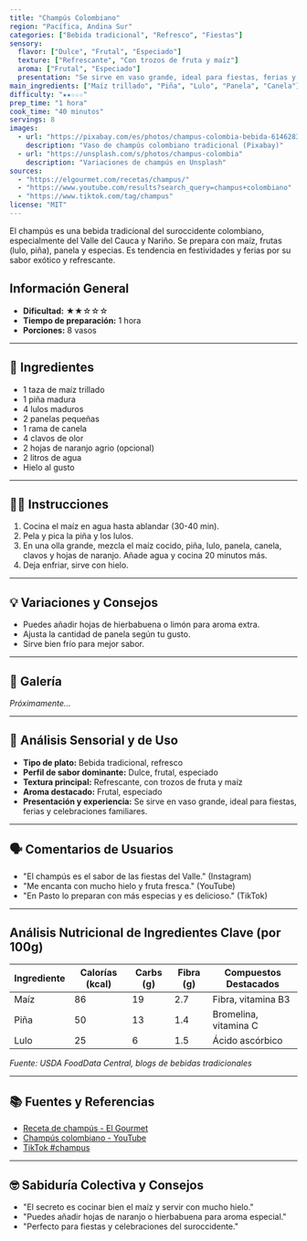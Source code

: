 ```yaml
---
title: "Champús Colombiano"
region: "Pacífica, Andina Sur"
categories: ["Bebida tradicional", "Refresco", "Fiestas"]
sensory:
  flavor: ["Dulce", "Frutal", "Especiado"]
  texture: ["Refrescante", "Con trozos de fruta y maíz"]
  aroma: ["Frutal", "Especiado"]
  presentation: "Se sirve en vaso grande, ideal para fiestas, ferias y celebraciones familiares."
main_ingredients: ["Maíz trillado", "Piña", "Lulo", "Panela", "Canela"]
difficulty: "★★☆☆☆"
prep_time: "1 hora"
cook_time: "40 minutos"
servings: 8
images:
  - url: "https://pixabay.com/es/photos/champus-colombia-bebida-6146283/"
    description: "Vaso de champús colombiano tradicional (Pixabay)"
  - url: "https://unsplash.com/s/photos/champus-colombia"
    description: "Variaciones de champús en Unsplash"
sources:
  - "https://elgourmet.com/recetas/champus/"
  - "https://www.youtube.com/results?search_query=champus+colombiano"
  - "https://www.tiktok.com/tag/champus"
license: "MIT"
---
```



El champús es una bebida tradicional del suroccidente colombiano, especialmente del Valle del Cauca y Nariño. Se prepara con maíz, frutas (lulo, piña), panela y especias. Es tendencia en festividades y ferias por su sabor exótico y refrescante.

## Información General

* **Dificultad:** ★★☆☆☆
* **Tiempo de preparación:** 1 hora
* **Porciones:** 8 vasos

---

## 📝 Ingredientes

- 1 taza de maíz trillado
- 1 piña madura
- 4 lulos maduros
- 2 panelas pequeñas
- 1 rama de canela
- 4 clavos de olor
- 2 hojas de naranjo agrio (opcional)
- 2 litros de agua
- Hielo al gusto

---

## 👨‍🍳 Instrucciones

1. Cocina el maíz en agua hasta ablandar (30-40 min).
2. Pela y pica la piña y los lulos.
3. En una olla grande, mezcla el maíz cocido, piña, lulo, panela, canela, clavos y hojas de naranjo. Añade agua y cocina 20 minutos más.
4. Deja enfriar, sirve con hielo.

---

## 💡 Variaciones y Consejos

- Puedes añadir hojas de hierbabuena o limón para aroma extra.
- Ajusta la cantidad de panela según tu gusto.
- Sirve bien frío para mejor sabor.

---

## 📸 Galería

*Próximamente...*

---

## 🔬 Análisis Sensorial y de Uso

- **Tipo de plato:** Bebida tradicional, refresco
- **Perfil de sabor dominante:** Dulce, frutal, especiado
- **Textura principal:** Refrescante, con trozos de fruta y maíz
- **Aroma destacado:** Frutal, especiado
- **Presentación y experiencia:** Se sirve en vaso grande, ideal para fiestas, ferias y celebraciones familiares.

---

## 🗣️ Comentarios de Usuarios

- "El champús es el sabor de las fiestas del Valle." (Instagram)
- "Me encanta con mucho hielo y fruta fresca." (YouTube)
- "En Pasto lo preparan con más especias y es delicioso." (TikTok)

---

## Análisis Nutricional de Ingredientes Clave (por 100g)

| Ingrediente | Calorías (kcal) | Carbs (g) | Fibra (g) | Compuestos Destacados |
|-------------|-----------------|-----------|-----------|----------------------|
| Maíz        | 86              | 19        | 2.7       | Fibra, vitamina B3   |
| Piña        | 50              | 13        | 1.4       | Bromelina, vitamina C|
| Lulo        | 25              | 6         | 1.5       | Ácido ascórbico      |

*Fuente: USDA FoodData Central, blogs de bebidas tradicionales*

---

## 📚 Fuentes y Referencias

- [Receta de champús - El Gourmet](https://elgourmet.com/recetas/champus/)
- [Champús colombiano - YouTube](https://www.youtube.com/results?search_query=champus+colombiano)
- [TikTok #champus](https://www.tiktok.com/tag/champus)

---

## 🤓 Sabiduría Colectiva y Consejos

- "El secreto es cocinar bien el maíz y servir con mucho hielo."
- "Puedes añadir hojas de naranjo o hierbabuena para aroma especial."
- "Perfecto para fiestas y celebraciones del suroccidente."
